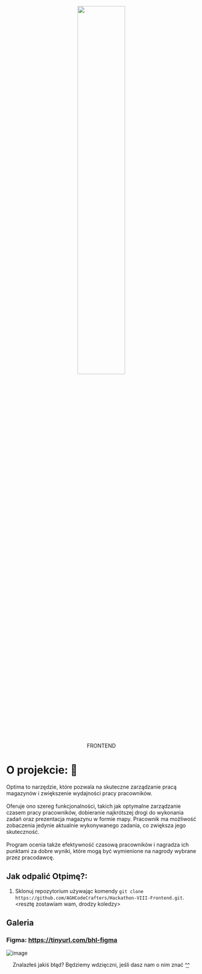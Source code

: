 <p align="center"> 
  <img width="50%" src="https://user-images.githubusercontent.com/65948245/232273586-54aea4ab-35cc-4794-bef6-08f4190218c6.png">
  <br>FRONTEND
</p>


# O projekcie: 📜
Optima to narzędzie, które pozwala na skuteczne zarządzanie pracą magazynów i zwiększenie wydajności pracy pracowników.
<br><br>
Oferuje ono szereg funkcjonalności, takich jak optymalne zarządzanie czasem pracy pracowników, dobieranie najkrótszej drogi do wykonania zadań oraz prezentacja magazynu w formie mapy. Pracownik ma możliwość zobaczenia jedynie aktualnie wykonywanego zadania, co zwiększa jego skuteczność. 
<br><br>
Program ocenia także efektywność czasową pracowników i nagradza ich punktami za dobre wyniki, które mogą być wymienione na nagrody wybrane przez pracodawcę.

## Jak odpalić Otpimę?:
1. Sklonuj repozytorium używając komendy `git clone https://github.com/AGHCodeCrafters/Hackathon-VIII-Frontend.git`.
<resztę zostawiam wam, drodzy koledzy>


## Galeria 

### Figma: https://tinyurl.com/bhl-figma

![image](https://user-images.githubusercontent.com/65948245/232280684-264544b7-df91-4ed0-a9ea-48c9a6716f5b.png)
<div align="center"> 

  Znalazłeś jakiś błąd? Będziemy wdzięczni, jeśli dasz nam o nim znać ^͜^
</div>
